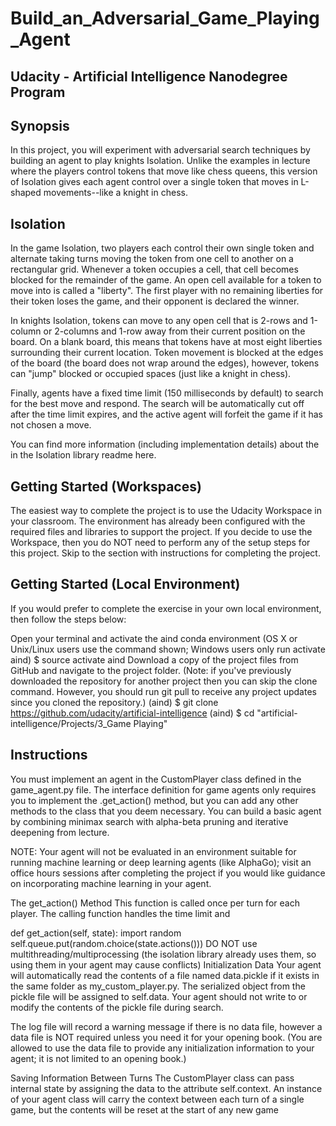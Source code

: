 # Build_an_Adversarial_Game_Playing_Agent
## Udacity -  Artificial Intelligence Nanodegree Program

## Synopsis
In this project, you will experiment with adversarial search techniques by building an agent to play knights Isolation. Unlike the examples in lecture where the players control tokens that move like chess queens, this version of Isolation gives each agent control over a single token that moves in L-shaped movements--like a knight in chess.

## Isolation
In the game Isolation, two players each control their own single token and alternate taking turns moving the token from one cell to another on a rectangular grid. Whenever a token occupies a cell, that cell becomes blocked for the remainder of the game. An open cell available for a token to move into is called a "liberty". The first player with no remaining liberties for their token loses the game, and their opponent is declared the winner.

In knights Isolation, tokens can move to any open cell that is 2-rows and 1-column or 2-columns and 1-row away from their current position on the board. On a blank board, this means that tokens have at most eight liberties surrounding their current location. Token movement is blocked at the edges of the board (the board does not wrap around the edges), however, tokens can "jump" blocked or occupied spaces (just like a knight in chess).

Finally, agents have a fixed time limit (150 milliseconds by default) to search for the best move and respond. The search will be automatically cut off after the time limit expires, and the active agent will forfeit the game if it has not chosen a move.

You can find more information (including implementation details) about the in the Isolation library readme here.

## Getting Started (Workspaces)
The easiest way to complete the project is to use the Udacity Workspace in your classroom. The environment has already been configured with the required files and libraries to support the project. If you decide to use the Workspace, then you do NOT need to perform any of the setup steps for this project. Skip to the section with instructions for completing the project.

## Getting Started (Local Environment)
If you would prefer to complete the exercise in your own local environment, then follow the steps below:

Open your terminal and activate the aind conda environment (OS X or Unix/Linux users use the command shown; Windows users only run activate aind)
$ source activate aind
Download a copy of the project files from GitHub and navigate to the project folder. (Note: if you've previously downloaded the repository for another project then you can skip the clone command. However, you should run git pull to receive any project updates since you cloned the repository.)
(aind) $ git clone https://github.com/udacity/artificial-intelligence
(aind) $ cd "artificial-intelligence/Projects/3_Game Playing"

## Instructions
You must implement an agent in the CustomPlayer class defined in the game_agent.py file. The interface definition for game agents only requires you to implement the .get_action() method, but you can add any other methods to the class that you deem necessary. You can build a basic agent by combining minimax search with alpha-beta pruning and iterative deepening from lecture.

NOTE: Your agent will not be evaluated in an environment suitable for running machine learning or deep learning agents (like AlphaGo); visit an office hours sessions after completing the project if you would like guidance on incorporating machine learning in your agent.

The get_action() Method
This function is called once per turn for each player. The calling function handles the time limit and

def get_action(self, state):
    import random
    self.queue.put(random.choice(state.actions()))
DO NOT use multithreading/multiprocessing (the isolation library already uses them, so using them in your agent may cause conflicts)
Initialization Data
Your agent will automatically read the contents of a file named data.pickle if it exists in the same folder as my_custom_player.py. The serialized object from the pickle file will be assigned to self.data. Your agent should not write to or modify the contents of the pickle file during search.

The log file will record a warning message if there is no data file, however a data file is NOT required unless you need it for your opening book. (You are allowed to use the data file to provide any initialization information to your agent; it is not limited to an opening book.)

Saving Information Between Turns
The CustomPlayer class can pass internal state by assigning the data to the attribute self.context. An instance of your agent class will carry the context between each turn of a single game, but the contents will be reset at the start of any new game
